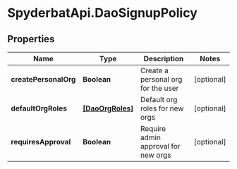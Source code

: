 # SpyderbatApi.DaoSignupPolicy

## Properties

Name | Type | Description | Notes
------------ | ------------- | ------------- | -------------
**createPersonalOrg** | **Boolean** | Create a personal org for the user | [optional] 
**defaultOrgRoles** | [**[DaoOrgRoles]**](DaoOrgRoles.md) | Default org roles for new orgs | [optional] 
**requiresApproval** | **Boolean** | Require admin approval for new orgs | [optional] 


